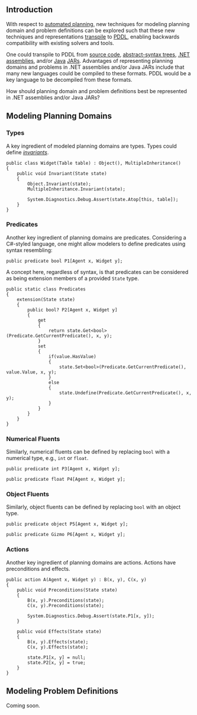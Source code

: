 ## Introduction

With respect to [automated planning](https://en.wikipedia.org/wiki/Automated_planning_and_scheduling), new techniques for modeling planning domain and problem definitions can be explored such that these new techniques and representations [transpile](https://en.wikipedia.org/wiki/Source-to-source_compiler) to [PDDL](https://en.wikipedia.org/wiki/PDDL), enabling backwards compatibility with existing solvers and tools.

One could transpile to PDDL from [source code](https://en.wikipedia.org/wiki/Source_code), [abstract-syntax trees](https://en.wikipedia.org/wiki/Abstract_syntax_tree), [.NET](https://en.wikipedia.org/wiki/.NET_Framework) [assemblies](https://en.wikipedia.org/wiki/Assembly_(CLI)), and/or [Java](https://en.wikipedia.org/wiki/Java_(programming_language)) [JARs](https://en.wikipedia.org/wiki/JAR_(file_format)). Advantages of representing planning domains and problems in .NET assemblies and/or Java JARs include that many new languages could be compiled to these formats. PDDL would be a key language to be decompiled from these formats.

How should planning domain and problem definitions best be represented in .NET assemblies and/or Java JARs?

## Modeling Planning Domains

### Types

A key ingredient of modeled planning domains are types. Types could define [_invariants_](https://en.wikipedia.org/wiki/Invariant_(mathematics)#Invariants_in_computer_science).

```
public class Widget(Table table) : Object(), MultipleInheritance()
{
    public void Invariant(State state)
    {
        Object.Invariant(state);
        MultipleInheritance.Invariant(state);

        System.Diagnostics.Debug.Assert(state.Atop[this, table]);
    }
}
```

### Predicates

Another key ingredient of planning domains are predicates. Considering a C#-styled language, one might allow modelers to define predicates using syntax resembling:

```
public predicate bool P1[Agent x, Widget y];
```

A concept here, regardless of syntax, is that predicates can be considered as being extension members of a provided `State` type.

```
public static class Predicates
{
    extension(State state)
    {
        public bool? P2[Agent x, Widget y]
        {
            get
            {
                return state.Get<bool>(Predicate.GetCurrentPredicate(), x, y);
            }
            set
            {
                if(value.HasValue)
                {
                    state.Set<bool>(Predicate.GetCurrentPredicate(), value.Value, x, y);
                }
                else
                {
                    state.Undefine(Predicate.GetCurrentPredicate(), x, y);
                }
            }
        }
    }
}
```

### Numerical Fluents

Similarly, numerical fluents can be defined by replacing `bool` with a numerical type, e.g., `int` or `float`.

```
public predicate int P3[Agent x, Widget y];
```
```
public predicate float P4[Agent x, Widget y];
```

### Object Fluents

Similarly, object fluents can be defined by replacing `bool` with an object type.

```
public predicate object P5[Agent x, Widget y];
```
```
public predicate Gizmo P6[Agent x, Widget y];
```

### Actions

Another key ingredient of planning domains are actions. Actions have preconditions and effects.

```
public action A(Agent x, Widget y) : B(x, y), C(x, y)
{
    public void Preconditions(State state)
    {
        B(x, y).Preconditions(state);
        C(x, y).Preconditions(state);

        System.Diagnostics.Debug.Assert(state.P1[x, y]);
    }

    public void Effects(State state)
    {
        B(x, y).Effects(state);
        C(x, y).Effects(state);

        state.P1[x, y] = null;
        state.P2[x, y] = true;
    }
}
```

## Modeling Problem Definitions

Coming soon.

